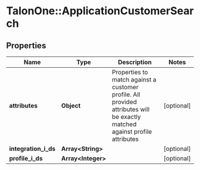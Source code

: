 # TalonOne::ApplicationCustomerSearch

## Properties
Name | Type | Description | Notes
------------ | ------------- | ------------- | -------------
**attributes** | **Object** | Properties to match against a customer profile. All provided attributes will be exactly matched against profile attributes | [optional] 
**integration_i_ds** | **Array&lt;String&gt;** |  | [optional] 
**profile_i_ds** | **Array&lt;Integer&gt;** |  | [optional] 


